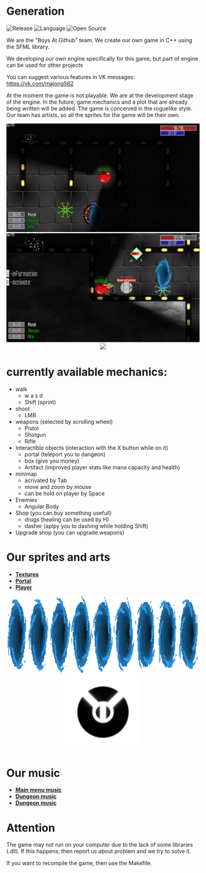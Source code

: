 # Generation

![Release](https://img.shields.io/badge/Version-v0.2.2-blueviolet)
![Language](https://img.shields.io/badge/Language-C%2B%2B-0052cf)
![Open Source](https://badges.frapsoft.com/os/v2/open-source.svg?v=103)

We are the "Boys At Github" team. We create our own game in C++ using the SFML library.

We developing our own engine specifically for this game, but part of engine can be used for other projects

You can suggest various features in VK messages: https://vk.com/majong562

At the moment the game is not playable. We are at the development stage of the engine. In the future, game mechanics and a plot that are already being written will be added. The game is conceived in the roguelike style. Our team has artists, so all the sprites for the game will be their own.

<p align="center">
    <img src="./sources/Example1.png">
    <img src="./sources/Example2.png">
    <img src="./sources/Example3.png">
</p>

# currently available mechanics:
- walk
  - w a s d
  - Shift (sprint)
- shoot
  - LMB
- weapons (selected by scrolling wheel)
  - Pistol
  - Shotgun
  - Rifle
- Interactible objects (interaction with the X button while on it)
  - portal (teleport you to dangeon)
  - box (give you money)
  - Artifact (improved player stats like mana capacity and health)
- minimap
  - acrivated by Tab
  - move and zoom by mouse
  - can be hold on player by Space
- Enemies
  - Angular Body
- Shop (you can buy something usefull)
  - drugs (healing can be used by H)
  - dasher (aplpy you to dashing while holding Shift)
- Upgrade shop (you can upgrade weapons)

# Our sprites and arts
- **[Textures](https://github.com/George562/Generation/blob/main/sources/textures)**
- **[Portal](https://github.com/George562/Generation/blob/main/sources/textures/Portal3.png)**
- **[Player](https://github.com/George562/Generation/blob/main/sources/textures/Player.png)**

<p align="center">
    <img src="./sources/textures/Portal.png" height="200">
  <img src="./sources/textures/Player.png" width="200">
</p>

# Our music
- **[Main menu music](https://github.com/George562/Generation/blob/main/sources/music/MainMenu.wav)**
- **[Dungeon music](https://github.com/George562/Generation/blob/main/sources/music/Fight1.flac)**
- **[Dungeon music](https://github.com/George562/Generation/blob/main/sources/music/Fight2.flac)**

# Attention

The game may not run on your computer due to the lack of some libraries (.dll). If this happens, then report us about problem and we try to solve it.

If you want to recompile the game, then use the Makefile.
